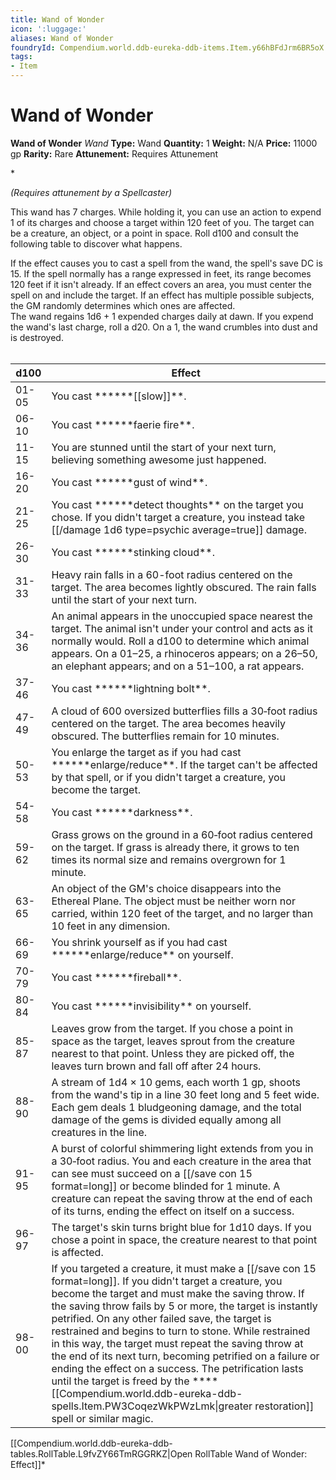 ```yaml
---
title: Wand of Wonder
icon: ':luggage:'
aliases: Wand of Wonder
foundryId: Compendium.world.ddb-eureka-ddb-items.Item.y66hBFdJrm6BR5oX
tags:
- Item
---
```


# Wand of Wonder

**Wand of Wonder**
_Wand_
**Type:** Wand
**Quantity:** 1
**Weight:** N/A
**Price:** 11000 gp
**Rarity:** Rare
**Attunement:** Requires Attunement

*<div class="item-attunement"><i>(Requires attunement by a Spellcaster)</i><p>This wand has 7 charges. While holding it, you can use an action to expend 1 of its charges and choose a target within 120 feet of you. The target can be a creature, an object, or a point in space. Roll d100 and consult the following table to discover what happens.

If the effect causes you to cast a spell from the wand, the spell's save DC is 15. If the spell normally has a range expressed in feet, its range becomes 120 feet if it isn't already. If an effect covers an area, you must center the spell on and include the target. If an effect has multiple possible subjects, the GM randomly determines which ones are affected. <br />The wand regains 1d6 + 1 expended charges daily at dawn. If you expend the wand's last charge, roll a d20. On a 1, the wand crumbles into dust and is destroyed.<br /><br /></p>
<table>
<thead>
<tr>
<th>d100</th>
<th>Effect</th>
</tr>
</thead>
<tbody>
<tr>
<td>01-05</td>
<td>You cast ******[[slow]]**.</td>
</tr>
<tr>
<td>06-10</td>
<td>You cast ******faerie fire**.</td>
</tr>
<tr>
<td>11-15</td>
<td>You are stunned until the start of your next turn, believing something awesome just happened.</td>
</tr>
<tr>
<td>16-20</td>
<td>You cast ******gust of wind**.</td>
</tr>
<tr>
<td>21-25</td>
<td>You cast ******detect thoughts** on the target you chose. If you didn't target a creature, you instead take  [[/damage 1d6 type=psychic average=true]] damage.</td>
</tr>
<tr>
<td>26-30</td>
<td>You cast ******stinking cloud**.</td>
</tr>
<tr>
<td>31-33</td>
<td>Heavy rain falls in a 60-foot radius centered on the target. The area becomes lightly obscured. The rain falls until the start of your next turn.</td>
</tr>
<tr>
<td>34-36</td>
<td>An animal appears in the unoccupied space nearest the target. The animal isn't under your control and acts as it normally would. Roll a d100 to determine which animal appears. On a 01–25, a rhinoceros appears; on a 26–50, an elephant appears; and on a 51–100, a rat appears.</td>
</tr>
<tr>
<td>37-46</td>
<td>You cast ******lightning bolt**.</td>
</tr>
<tr>
<td>47-49</td>
<td>A cloud of 600 oversized butterflies fills a 30‐foot radius centered on the target. The area becomes heavily obscured. The butterflies remain for 10 minutes.</td>
</tr>
<tr>
<td>50-53</td>
<td>You enlarge the target as if you had cast ******enlarge/reduce**. If the target can't be affected by that spell, or if you didn't target a creature, you become the target.</td>
</tr>
<tr>
<td>54-58</td>
<td>You cast ******darkness**.</td>
</tr>
<tr>
<td>59-62</td>
<td>Grass grows on the ground in a 60‐foot radius centered on the target. If grass is already there, it grows to ten times its normal size and remains overgrown for 1 minute.</td>
</tr>
<tr>
<td>63-65</td>
<td>An object of the GM's choice disappears into the Ethereal Plane. The object must be neither worn nor carried, within 120 feet of the target, and no larger than 10 feet in any dimension.</td>
</tr>
<tr>
<td>66-69</td>
<td>You shrink yourself as if you had cast ******enlarge/reduce** on yourself.</td>
</tr>
<tr>
<td>70-79</td>
<td>You cast ******fireball**.</td>
</tr>
<tr>
<td>80-84</td>
<td>You cast ******invisibility** on yourself.</td>
</tr>
<tr>
<td>85-87</td>
<td>Leaves grow from the target. If you chose a point in space as the target, leaves sprout from the creature nearest to that point. Unless they are picked off, the leaves turn brown and fall off after 24 hours.</td>
</tr>
<tr>
<td>88-90</td>
<td>A stream of 1d4 × 10 gems, each worth 1 gp, shoots from the wand's tip in a line 30 feet long and 5 feet wide. Each gem deals 1 bludgeoning damage, and the total damage of the gems is divided equally among all creatures in the line.</td>
</tr>
<tr>
<td>91-95</td>
<td>A burst of colorful shimmering light extends from you in a 30‐foot radius. You and each creature in the area that can see must succeed on a [[/save con 15 format=long]] or become blinded for 1 minute. A creature can repeat the saving throw at the end of each of its turns, ending the effect on itself on a success.</td>
</tr>
<tr>
<td>96-97</td>
<td>The target's skin turns bright blue for 1d10 days. If you chose a point in space, the creature nearest to that point is affected.</td>
</tr>
<tr>
<td>98-00</td>
<td>If you targeted a creature, it must make a [[/save con 15 format=long]]. If you didn't target a creature, you become the target and must make the saving throw. If the saving throw fails by 5 or more, the target is instantly petrified. On any other failed save, the target is restrained and begins to turn to stone. While restrained in this way, the target must repeat the saving throw at the end of its next turn, becoming petrified on a failure or ending the effect on a success. The petrification lasts until the target is freed by the ****[[Compendium.world.ddb-eureka-ddb-spells.Item.PW3CoqezWkPWzLmk|greater restoration]] spell or similar magic.</td>
</tr>
</tbody>
</table><div id="table-link">[[Compendium.world.ddb-eureka-ddb-tables.RollTable.L9fvZY66TmRGGRKZ|Open RollTable Wand of Wonder: Effect]]*
